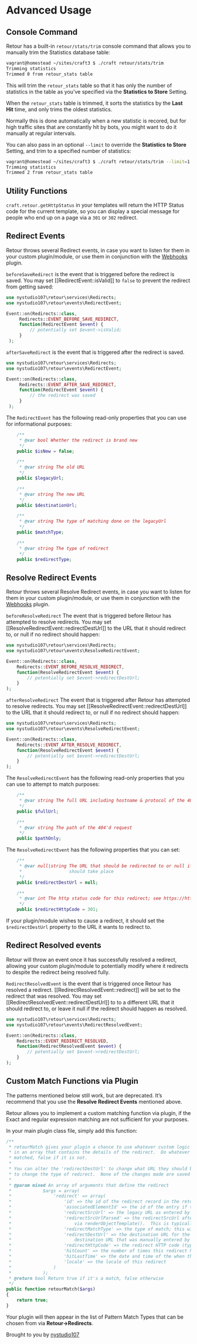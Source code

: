 # Advanced Usage

## Console Command

Retour has a built-in `retour/stats/trim` console command that allows you to manually trim the Statistics database table:

```bash
vagrant@homestead ~/sites/craft3 $ ./craft retour/stats/trim
Trimming statistics
Trimmed 0 from retour_stats table
```

This will trim the `retour_stats` table so that it has only the number of statistics in the table as you’ve specified via the **Statistics to Store** Setting.

When the `retour_stats` table is trimmed, it sorts the statistics by the **Last Hit** time, and only trims the oldest statistics.

Normally this is done automatically when a new statistic is recored, but for high traffic sites that are constantly hit by bots, you might want to do it manually at regular intervals.

You can also pass in an optional `--limit` to override the **Statistics to Store** Setting, and trim to a specified number of statistics:

```bash
vagrant@homestead ~/sites/craft3 $ ./craft retour/stats/trim --limit=1
Trimming statistics
Trimmed 2 from retour_stats table
```

## Utility Functions

`craft.retour.getHttpStatus` in your templates will return the HTTP Status code for the current template, so you can display a special message for people who end up on a page via a `301` or `302` redirect.


## Redirect Events

Retour throws several Redirect events, in case you want to listen for them in your custom plugin/module, or use them in conjunction with the [Webhooks](https://github.com/craftcms/webhooks) plugin.

`beforeSaveRedirect` is the event that is triggered before the redirect is saved. You may set [[RedirectEvent::isValid]] to `false` to prevent the redirect from getting saved:

```php
use nystudio107\retour\services\Redirects;
use nystudio107\retour\events\RedirectEvent;

Event::on(Redirects::class,
     Redirects::EVENT_BEFORE_SAVE_REDIRECT,
     function(RedirectEvent $event) {
         // potentially set $event->isValid;
     }
 );
```

`afterSaveRedirect` is the event that is triggered after the redirect is saved.

```php
use nystudio107\retour\services\Redirects;
use nystudio107\retour\events\RedirectEvent;

Event::on(Redirects::class,
     Redirects::EVENT_AFTER_SAVE_REDIRECT,
     function(RedirectEvent $event) {
         // the redirect was saved
     }
 );
```

The `RedirectEvent` has the following read-only properties that you can use for informational purposes:
```php
    /**
     * @var bool Whether the redirect is brand new
     */
    public $isNew = false;

    /**
     * @var string The old URL
     */
    public $legacyUrl;

    /**
     * @var string The new URL
     */
    public $destinationUrl;

    /**
     * @var string The type of matching done on the legacyUrl
     */
    public $matchType;

    /**
     * @var string The type of redirect
     */
    public $redirectType;
```

## Resolve Redirect Events

Retour throws several Resolve Redirect events, in case you want to listen for them in your custom plugin/module, or use them in conjunction with the [Webhooks](https://github.com/craftcms/webhooks) plugin.

`beforeResolveRedirect` The event that is triggered before Retour has attempted to resolve redirects. You may set [[ResolveRedirectEvent::redirectDestUrl]] to the URL that it should redirect to, or null if no redirect should happen:
     
```php
use nystudio107\retour\services\Redirects;
use nystudio107\retour\events\ResolveRedirectEvent;

Event::on(Redirects::class,
    Redirects::EVENT_BEFORE_RESOLVE_REDIRECT,
    function(ResolveRedirectEvent $event) {
        // potentially set $event->redirectDestUrl;
    }
);
```

`afterResolveRedirect` The event that is triggered after Retour has attempted to resolve redirects. You may set [[ResolveRedirectEvent::redirectDestUrl]] to the URL that it should redirect to, or null if no redirect should happen:

```php
use nystudio107\retour\services\Redirects;
use nystudio107\retour\events\ResolveRedirectEvent;

Event::on(Redirects::class,
    Redirects::EVENT_AFTER_RESOLVE_REDIRECT,
    function(ResolveRedirectEvent $event) {
        // potentially set $event->redirectDestUrl;
    }
);
```

The `ResolveRedirectEvent` has the following read-only properties that you can use to attempt to match purposes:

```php
    /**
     * @var string The full URL including hostname & protocol of the 404'd request
     */
    public $fullUrl;

    /**
     * @var string The path of the 404'd request
     */
    public $pathOnly;

```

The `ResolveRedirectEvent` has the following properties that you can set:

```php
    /**
     * @var null|string The URL that should be redirected to or null if no redirect
     *                  should take place
     */
    public $redirectDestUrl = null;

    /**
     * @var int The http status code for this redirect; see https://httpstatuses.com/
     */
    public $redirectHttpCode = 301;
```

If your plugin/module wishes to cause a redirect, it should set the `$redirectDestUrl` property to the URL it wants to redirect to.

## Redirect Resolved events

Retour will throw an event once it has successfully resolved a redirect, allowing your custom plugin/module to potentially modify where it redirects to despite the redirect being resolved fully.

`RedirectResolvedEvent` is the event that is triggered once Retour has resolved a redirect. [[RedirectResolvedEvent::redirect]] will be set to the redirect that was resolved. You may set [[RedirectResolvedEvent::redirectDestUrl]] to to a different URL that it should redirect to, or leave it null if the  redirect should happen as resolved.

```php
use nystudio107\retour\services\Redirects;
use nystudio107\retour\events\RedirectResolvedEvent;

Event::on(Redirects::class,
    Redirects::EVENT_REDIRECT_RESOLVED,
    function(RedirectResolvedEvent $event) {
        // potentially set $event->redirectDestUrl;
    }
);
```

## Custom Match Functions via Plugin

The patterns mentioned below still work, but are deprecated. It’s recommend that you use the **Resolve Redirect Events** mentioned above.

Retour allows you to implement a custom matching function via plugin, if the Exact and regular expression matching are not sufficient for your purposes.

In your main plugin class file, simply add this function:

```php
/**
 * retourMatch gives your plugin a chance to use whatever custom logic is needed for URL redirection.  You are passed
 * in an array that contains the details of the redirect.  Do whatever matching logic, then return true if is a
 * matched, false if it is not.
 *
 * You can alter the 'redirectDestUrl' to change what URL they should be redirected to, as well as the 'redirectHttpCode'
 * to change the type of redirect.  None of the changes made are saved in the database.
 *
 * @param mixed An array of arguments that define the redirect
 *            $args = array(
 *                'redirect' => array(
 *                    'id' => the id of the redirect record in the retour_redirects table
 *                    'associatedElementId' => the id of the entry if this is a Dynamic Entry Redirect; 0 otherwise
 *                    'redirectSrcUrl' => the legacy URL as entered by the user
 *                    'redirectSrcUrlParsed' => the redirectSrcUrl after it has been parsed as a micro template for {variables}
 *                        via renderObjectTemplate().  This is typically what you would want to match against.
 *                    'redirectMatchType' => the type of match; this will be set to your plugin's ClassHandle
 *                    'redirectDestUrl' => the destination URL for the entry this redirect is associated with, or the
 *                        destination URL that was manually entered by the user
 *                    'redirectHttpCode' => the redirect HTTP code (typically 301 or 302)
 *                    'hitCount' => the number of times this redirect has been matched, and the redirect done in the browser
 *                    'hitLastTime' => the date and time of the when this redirect was matched
 *                    'locale' => the locale of this redirect
 *                )
 *            );
 * @return bool Return true if it's a match, false otherwise
 */
public function retourMatch($args)
{
    return true;
}
```
Your plugin will then appear in the list of Pattern Match Types that can be chosen from via **Retour->Redirects**.

Brought to you by [nystudio107](https://nystudio107.com/)
